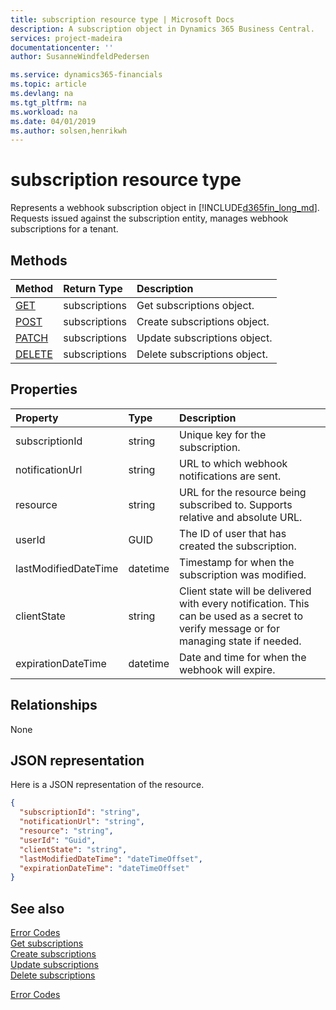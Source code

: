```yaml
---
title: subscription resource type | Microsoft Docs
description: A subscription object in Dynamics 365 Business Central.
services: project-madeira
documentationcenter: ''
author: SusanneWindfeldPedersen

ms.service: dynamics365-financials
ms.topic: article
ms.devlang: na
ms.tgt_pltfrm: na
ms.workload: na
ms.date: 04/01/2019
ms.author: solsen,henrikwh
---
```


# subscription resource type

Represents a webhook subscription object in [!INCLUDE[d365fin_long_md](../../includes/d365fin_long_md.md)]. Requests issued against the subscription entity, manages webhook subscriptions for a tenant.

## Methods

| Method       | Return Type  |Description|
|:-------------|:-------------|:----------|
|[GET](../api/dynamics_subscription_get.md)|subscriptions|Get subscriptions object.|
|[POST](../api/dynamics_subscription_create.md)|subscriptions|Create subscriptions object.|
|[PATCH](../api/dynamics_subscription_update.md)|subscriptions|Update subscriptions object.|
|[DELETE](../api/dynamics_subscription_delete.md)|subscriptions|Delete subscriptions object.|

## Properties

| Property | Type	|Description| 
|:---------------|:--------|:----------|
|subscriptionId|string|Unique key for the subscription. |
|notificationUrl|string|URL to which webhook notifications are sent.|  
|resource|string|URL for the resource being subscribed to. Supports relative and absolute URL.|
|userId|GUID|The ID of user that has created the subscription.|
|lastModifiedDateTime|datetime|Timestamp for when the subscription was modified.|
|clientState|string|Client state will be delivered with every notification. This can be used as a secret to verify message or for managing state if needed.|
|expirationDateTime|datetime|Date and time for when the webhook will expire.|

## Relationships

None

## JSON representation

Here is a JSON representation of the resource.

```json
{
  "subscriptionId": "string",
  "notificationUrl": "string",
  "resource": "string",
  "userId": "Guid",
  "clientState": "string",
  "lastModifiedDateTime": "dateTimeOffset",
  "expirationDateTime": "dateTimeOffset"
}

```

## See also



[Error Codes](../dynamics_error_codes.md)  
[Get subscriptions](../api/dynamics_subscription_get.md)  
[Create subscriptions](../api/dynamics_subscription_create.md)  
[Update subscriptions](../api/dynamics_subscription_update.md)  
[Delete subscriptions](../api/dynamics_subscription_delete.md)  


[Error Codes](../dynamics_error_codes.md)  
